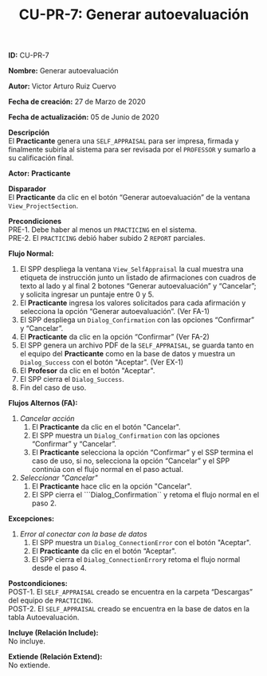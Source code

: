 ﻿--- 
layout: page 
title: "CU-PR-7: Generar autoevaluación" 
permalink: /design-specification/uc-descriptions/practicing/cu-pr-7/ 
hide_hero: true 
---
**ID:** CU-PR-7  

**Nombre:** Generar autoevaluación  

**Autor:** Victor Arturo Ruiz Cuervo  

**Fecha de creación:** 27 de Marzo de 2020  

**Fecha de actualización:** 05 de Junio de 2020  

**Descripción**  
El **Practicante** genera una ``SELF_APPRAISAL`` para ser impresa, firmada y finalmente subirla al sistema para ser revisada por el ``PROFESSOR`` y sumarlo a su calificación final.   

**Actor:** **Practicante**  

**Disparador**  
El **Practicante** da clic en el botón “Generar autoevaluación” de la ventana ``View_ProjectSection``.    

**Precondiciones**  
PRE-1. Debe haber al menos un ``PRACTICING`` en el sistema.  
PRE-2. El ``PRACTICING`` debió haber subido 2 ``REPORT`` parciales.   

**Flujo Normal:**  
1.	El SPP despliega la ventana ``View_SelfAppraisal`` la cual muestra una etiqueta de instrucción junto un listado de afirmaciones con cuadros de texto al lado y al final 2 botones “Generar autoevaluación” y “Cancelar”; y solicita ingresar un puntaje entre 0 y 5.
2.	El **Practicante** ingresa los valores solicitados para cada afirmación y selecciona la opción “Generar autoevaluación”. (Ver FA-1) 
3.	El SPP despliega un ``Dialog_Confirmation`` con las opciones “Confirmar” y “Cancelar”. 
4.	El **Practicante** da clic en la opción “Confirmar” (Ver FA-2) 
5.	El SPP genera un archivo PDF de la ``SELF_APPRAISAL``, se guarda tanto en el equipo del **Practicante** como en la base de datos y muestra un ``Dialog_Success`` con el botón "Aceptar". (Ver EX-1)
6.	El **Profesor** da clic en el botón "Aceptar".
7.	El SPP cierra el ``Dialog_Success``.
8.	Fin del caso de uso.

**Flujos Alternos (FA):**  
  1. *Cancelar acción*
	  1.	El **Practicante** da clic en el botón "Cancelar".
	  2.	El SPP muestra un ``Dialog_Confirmation`` con las opciones “Confirmar” y “Cancelar”. 
	  3.	El **Practicante** selecciona la opción “Confirmar” y el SSP termina el caso de uso, si no, selecciona la opción “Cancelar” y el SPP continúa con el flujo normal en el paso actual.
  2. *Seleccionar "Cancelar"*
	  1.	El **Practicante** hace clic en la opción "Cancelar".
	  2.	El SPP cierra el ```Dialog_Confirmation`` y retoma el flujo normal en el paso 2.

**Excepciones:**  
   1. *Error al conectar con la base de datos*
	   1.	El SPP muestra un ``Dialog_ConnectionError`` con el botón "Aceptar". 
	   2.	El **Practicante** da clic en el botón “Aceptar".
	   3.	El SPP cierra el ``Dialog_ConnectionError``y retoma el flujo normal desde el paso 4.

**Postcondiciones:**  
POST-1. El ``SELF_APPRAISAL`` creado se encuentra en la carpeta “Descargas” del equipo de ``PRACTICING``.  
POST-2. El ``SELF_APPRAISAL`` creado se encuentra en la base de datos en la tabla Autoevaluación.  

**Incluye (Relación Include):**  
No incluye.  

**Extiende (Relación Extend):**  
No extiende.  
